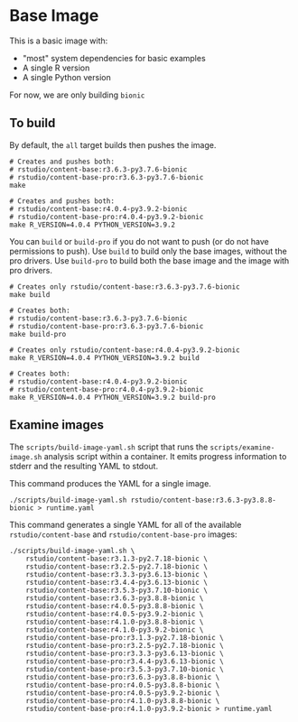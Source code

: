 # Base Image

This is a basic image with:

- "most" system dependencies for basic examples
- A single R version
- A single Python version

For now, we are only building `bionic`

## To build

By default, the `all` target builds then pushes the image.

```console
# Creates and pushes both:
# rstudio/content-base:r3.6.3-py3.7.6-bionic
# rstudio/content-base-pro:r3.6.3-py3.7.6-bionic
make

# Creates and pushes both:
# rstudio/content-base:r4.0.4-py3.9.2-bionic
# rstudio/content-base-pro:r4.0.4-py3.9.2-bionic
make R_VERSION=4.0.4 PYTHON_VERSION=3.9.2
```

You can `build` or `build-pro` if you do not want to push (or do not have permissions to
push).  Use `build` to build only the base images, without the pro drivers.
Use `build-pro` to build both the base image and the image with pro drivers.

```console
# Creates only rstudio/content-base:r3.6.3-py3.7.6-bionic
make build

# Creates both:
# rstudio/content-base:r3.6.3-py3.7.6-bionic
# rstudio/content-base-pro:r3.6.3-py3.7.6-bionic
make build-pro

# Creates only rstudio/content-base:r4.0.4-py3.9.2-bionic
make R_VERSION=4.0.4 PYTHON_VERSION=3.9.2 build

# Creates both:
# rstudio/content-base:r4.0.4-py3.9.2-bionic
# rstudio/content-base-pro:r4.0.4-py3.9.2-bionic
make R_VERSION=4.0.4 PYTHON_VERSION=3.9.2 build-pro
```

## Examine images

The `scripts/build-image-yaml.sh` script that runs the
`scripts/examine-image.sh` analysis script within a container. It emits
progress information to stderr and the resulting YAML to stdout.

This command produces the YAML for a single image.

```console
./scripts/build-image-yaml.sh rstudio/content-base:r3.6.3-py3.8.8-bionic > runtime.yaml
```

This command generates a single YAML for all of the available `rstudio/content-base`
and `rstudio/content-base-pro` images:

```console
./scripts/build-image-yaml.sh \
    rstudio/content-base:r3.1.3-py2.7.18-bionic \
    rstudio/content-base:r3.2.5-py2.7.18-bionic \
    rstudio/content-base:r3.3.3-py3.6.13-bionic \
    rstudio/content-base:r3.4.4-py3.6.13-bionic \
    rstudio/content-base:r3.5.3-py3.7.10-bionic \
    rstudio/content-base:r3.6.3-py3.8.8-bionic \
    rstudio/content-base:r4.0.5-py3.8.8-bionic \
    rstudio/content-base:r4.0.5-py3.9.2-bionic \
    rstudio/content-base:r4.1.0-py3.8.8-bionic \
    rstudio/content-base:r4.1.0-py3.9.2-bionic \
    rstudio/content-base-pro:r3.1.3-py2.7.18-bionic \
    rstudio/content-base-pro:r3.2.5-py2.7.18-bionic \
    rstudio/content-base-pro:r3.3.3-py3.6.13-bionic \
    rstudio/content-base-pro:r3.4.4-py3.6.13-bionic \
    rstudio/content-base-pro:r3.5.3-py3.7.10-bionic \
    rstudio/content-base-pro:r3.6.3-py3.8.8-bionic \
    rstudio/content-base-pro:r4.0.5-py3.8.8-bionic \
    rstudio/content-base-pro:r4.0.5-py3.9.2-bionic \
    rstudio/content-base-pro:r4.1.0-py3.8.8-bionic \
    rstudio/content-base-pro:r4.1.0-py3.9.2-bionic > runtime.yaml
```
